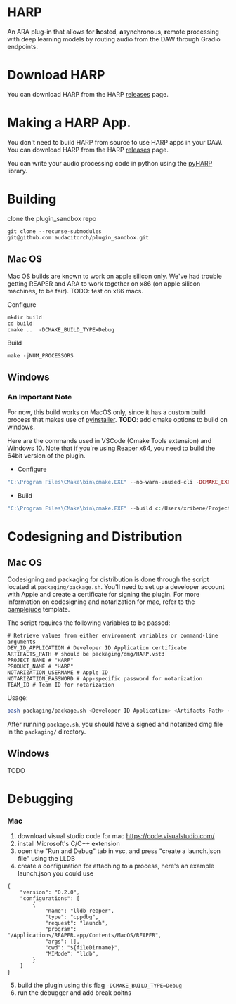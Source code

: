 # HARP
An ARA plug-in that allows for **h**osted, **a**synchronous, **r**emote **p**rocessing with deep learning models by routing audio from the DAW through Gradio endpoints.


# Download HARP

You can download HARP from the HARP [releases](https://github.com/audacitorch/HARP/releases) page. 

# Making a HARP App.

You don't need to build HARP from source to use HARP apps in your DAW. 
You can download HARP from the HARP [releases](https://github.com/audacitorch/HARP/releases) page. 


You can write your audio processing code in python using the [pyHARP](https://github.com/audacitorch/pyharp) library.

# Building

clone the plugin_sandbox repo
```
git clone --recurse-submodules git@github.com:audacitorch/plugin_sandbox.git
```


## Mac OS

Mac OS builds are known to work on apple silicon only. We've had trouble getting REAPER and ARA to work together on x86 (on apple silicon machines, to be fair). TODO: test on x86 macs.

Configure
```
mkdir build
cd build
cmake ..  -DCMAKE_BUILD_TYPE=Debug 
```

Build
```
make -jNUM_PROCESSORS
```

## Windows

### An Important Note
For now, this build works on MacOS only, since it has a custom build process that makes use of [pyinstaller](https://pyinstaller.org/en/stable/usage.html). 
**TODO**: add cmake options to build on windows. 

Here are the commands used in VSCode (Cmake Tools extension) and Windows 10.
Note that if you're using Reaper x64, you need to build the 64bit version of the plugin.

- Configure

```php
"C:\Program Files\CMake\bin\cmake.EXE" --no-warn-unused-cli -DCMAKE_EXPORT_COMPILE_COMMANDS:BOOL=TRUE -SC:/Users/xribene/Projects/audacitorch/plugin_sandbox -Bc:/Users/xribene/Projects/audacitorch/plugin_sandbox/build -G "Visual Studio 17 2022" -T host=x64 -A win64
```
- Build
```php
"C:\Program Files\CMake\bin\cmake.EXE" --build c:/Users/xribene/Projects/audacitorch/plugin_sandbox/build --config Debug --target ALL_BUILD -j 14 --
```

# Codesigning and Distribution

## Mac OS

Codesigning and packaging for distribution is done through the script located at `packaging/package.sh`.
You'll need to set up a developer account with Apple and create a certificate for signing the plugin.
For more information on codesigning and notarization for mac, refer to the [pamplejuce](https://github.com/sudara/pamplejuce) template. 

The script requires the following  variables to be passed:
```
# Retrieve values from either environment variables or command-line arguments
DEV_ID_APPLICATION # Developer ID Application certificate
ARTIFACTS_PATH # should be packaging/dmg/HARP.vst3
PROJECT_NAME # "HARP"
PRODUCT_NAME # "HARP"
NOTARIZATION_USERNAME # Apple ID
NOTARIZATION_PASSWORD # App-specific password for notarization
TEAM_ID # Team ID for notarization
```

Usage:
```bash
bash packaging/package.sh <Developer ID Application> <Artifacts Path> <Project Name> <Product Name> <Notarization Username> <Notarization Password> <Team ID>
```


After running `package.sh`, you should have a signed and notarized dmg file in the `packaging/` directory.

## Windows

TODO

# Debugging
### Mac
1. download visual studio code for mac https://code.visualstudio.com/
2. install Microsoft's C/C++ extension
3. open the "Run and Debug" tab in vsc, and press "create a launch.json file" using the LLDB
4. create a configuration for attaching to a process, here's an example launch.json you could use

```
{
    "version": "0.2.0",
    "configurations": [
        {
            "name": "lldb reaper",
            "type": "cppdbg",
            "request": "launch",
            "program": "/Applications/REAPER.app/Contents/MacOS/REAPER",
            "args": [],
            "cwd": "${fileDirname}",
            "MIMode": "lldb",
        }
    ]
}
```

5. build the plugin using this flag `-DCMAKE_BUILD_TYPE=Debug`
6. run the debugger and add break poitns

<!-- ## Thanks -->
<!-- Thanks to [shakfu]() for their help getting the relocatable python working for Mac OS,  and to Ryan Devens for meaningful conversations on the subject of JUCE and ARA programming.  -->
